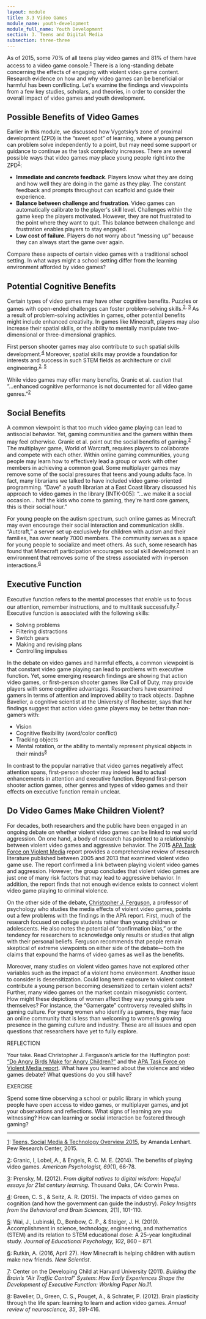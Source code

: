 ```yaml
---
layout: module
title: 3.3 Video Games
module_name: youth-development
module_full_name: Youth Development
section: 3. Teens and Digital Media
subsection: three-three
---
```



As of 2015, some 70% of all teens play video games and 81% of them have access to a video game console.<sup><a name="1" href="#fn1">1</a></sup> There is a long-standing debate concerning the effects of engaging with violent video game content. Research evidence on how and why video games can be beneficial or harmful has been conflicting. Let's examine the findings and viewpoints from a few key studies, scholars, and theories, in order to consider the overall impact of video games and youth development. 


## Possible Benefits of Video Games

Earlier in this module, we discussed how Vygotsky’s zone of proximal development (ZPD) is the “sweet spot” of learning, where a young person can problem solve independently to a point, but may need some support or guidance to continue as the task complexity increases. There are several possible ways that video games may place young people right into the ZPD<sup><a name="2" href="#fn2">2</a></sup>: 

- **Immediate and concrete feedback**. Players know what they are doing and how well they are doing in the game as they play. The constant feedback and prompts throughout can scaffold and guide their experience. 
- **Balance between challenge and frustration**. Video games can automatically calibrate to the player's skill level. Challenges within the game keep the players motivated. However, they are not frustrated to the point where they want to quit. This balance between challenge and frustration enables players to stay engaged. 
- **Low cost of failure**. Players do not worry about “messing up” because they can always start the game over again. 

Compare these aspects of certain video games with a traditional school setting. In what ways might a school setting differ from the learning environment afforded by video games? 


## Potential Cognitive Benefits

Certain types of video games may have other cognitive benefits. Puzzles or games with open-ended challenges can foster problem-solving skills.<sup><a name="2" href="#fn2">2</a>, <a name="3" href="#fn3">3</a></sup> As a result of problem-solving activities in games, other potential benefits might include enhanced creativity. In games like Minecraft, players may also increase their spatial skills, or the ability to mentally manipulate two-dimensional or three-dimensional graphics.  

First person shooter games may also contribute to such spatial skills development.<sup><a name="4" href="#fn4">4</a></sup> Moreover, spatial skills may provide a foundation for interests and success in such STEM fields as architecture or civil engineering.<sup><a name="2" href="#fn2">2</a>, <a name="5" href="#fn5">5</a></sup>  

While video games may offer many benefits, Granic et al. caution that “...enhanced cognitive performance is not documented for all video game genres.”<sup><a name="2" href="#fn2">2</a></sup>


## Social Benefits

A common viewpoint is that too much video game playing can lead to antisocial behavior. Yet, gaming communities and the gamers within them may feel otherwise. Granic et al. point out the social benefits of gaming.<sup><a name="2" href="#fn2">2</a></sup> The multiplayer game, World of Warcraft, requires players to collaborate and compete with each other. Within online gaming communities, young people may learn how to effectively lead a group or work with other members in achieving a common goal. Some multiplayer games may remove some of the social pressures that teens and young adults face. In fact, many librarians we talked to have included video game-oriented programming. “Dave” a youth librarian at a East Coast library discussed his approach to video games in the library [INTK-005]: “...we make it a social occasion... half the kids who come to gaming, they're hard core gamers, this is their social hour.” 

For young people on the autism spectrum, such online games as Minecraft may even encourage their social interaction and communication skills. “Autcraft,” a server set up exclusively for children with autism and their families, has over nearly 7000 members. The community serves as a space for young people to socialize and meet others. As such, some research has found that Minecraft participation encourages social skill development in an environment that removes some of the stress associated with in-person interactions.<sup><a name="6" href="#fn6">6</a></sup>


## Executive Function

Executive function refers to the mental processes that enable us to focus our attention, remember instructions, and to multitask successfully.<sup><a name="7" href="#fn7">7</a></sup> Executive function is associated with the following skills: 

- Solving problems 
- Filtering distractions 
- Switch gears 
- Making and revising plans 
- Controlling impulses 

In the debate on video games and harmful effects, a common viewpoint is that constant video game playing can lead to problems with executive function. Yet, some emerging research findings are showing that action video games, or first-person shooter games like Call of Duty, may provide players with some cognitive advantages. Researchers have examined gamers in terms of attention and improved ability to track objects. Daphne Bavelier, a cognitive scientist at the University of Rochester, says that her findings suggest that action video game players may be better than non-gamers with: 

- Vision 
- Cognitive flexibility (word/color conflict) 
- Tracking objects 
- Mental rotation, or the ability to mentally represent physical objects in their minds<sup><a name="8" href="#fn8">8</a></sup>

In contrast to the popular narrative that video games negatively affect attention spans, first-person shooter may indeed lead to actual enhancements in attention and executive function. Beyond first-person shooter action games, other genres and types of video games and their effects on executive function remain unclear. 

## Do Video Games Make Children Violent? 

For decades, both researchers and the public have been engaged in an ongoing debate on whether violent video games can be linked to real world aggression. On one hand, a body of research has pointed to a relationship between violent video games and aggressive behavior. The 2015 <a href="http://www.apa.org/pi/families/violent-media.aspx" target="_blank">APA Task Force on Violent Media</a> report provides a comprehensive review of research literature published between 2005 and 2013 that examined violent video game use. The report confirmed a link between playing violent video games and aggression. However, the group concludes that violent video games are just one of many risk factors that may lead to aggressive behavior. In addition, the report finds that not enough evidence exists to connect violent video game playing to criminal violence. 

On the other side of the debate, <a href="https://en.wikipedia.org/wiki/Christopher_Ferguson_(psychologist)" target="_blank">Christopher J. Ferguson</a>, a professor of psychology who studies the media effects of violent video games, points out a few problems with the findings in the APA report. First, much of the research focused on college students rather than young children or adolescents. He also notes the potential of “confirmation bias,” or the tendency for researchers to acknowledge only results or studies that align with their personal beliefs. Ferguson recommends that people remain skeptical of extreme viewpoints on either side of the debate—both the claims that expound the harms of video games as well as the benefits. 

Moreover, many studies on violent video games have not explored other variables such as the impact of a violent home environment. Another issue to consider is desensitization. Could long term exposure to violent content contribute a young person becoming desensitized to certain violent acts? Further, many video games on the market contain misogynistic content. How might these depictions of women affect they way young girls see themselves? For instance, the “Gamergate” controversy revealed shifts in gaming culture. For young women who identify as gamers, they may face an online community that is less than welcoming to women’s growing presence in the gaming culture and industry. These are all issues and open questions that researchers have yet to fully explore. 

<div class="reflection"> 

  <p><span class="box-title">REFLECTION</span></p> 
  <p>Your take. Read Christopher J. Ferguson’s article for the Huffington post: <a href="http://www.huffingtonpost.com/christopher-j-ferguson/do-angry-birds-make-for-angry-children_b_8276610.html" target="_blank">“Do Angry Birds Make for Angry Children?”</a> and the <a  href="http://www.apa.org/news/press/releases/2015/08/violent-video-games.aspx" target="_blank">APA Task Force on Violent Media report</a>. What have you learned about the violence and video games debate? What questions do you still have?</p>
</div>

<div class="reflection"> 

  <p><span class="box-title">EXERCISE</span></p> 
  <p>Spend some time observing a school or public library in which young people have open access to video games, or multiplayer games, and jot your observations and reflections. What signs of learning are you witnessing? How can learning or social interaction be fostered through gaming?</p>
</div>

<hr/>

<a name="fn1" href="#1">1</a>: [Teens, Social Media & Technology Overview 2015](http://www.pewinternet.org/2015/04/09/teens-social-media-technology-2015/), by Amanda Lenhart. Pew Research Center, 2015.

<a name="fn2" href="#2">2</a>: Granic, I, Lobel, A., & Engels, R. C. M. E. (2014). The benefits of playing video games. _American Psychologist, 69_(1), 66-78.

<a name="fn3" href="#3">3</a>: Prensky, M. (2012). _From digital natives to digital wisdom: Hopeful essays for 21st century learning_. Thousand Oaks, CA: Corwin Press.

<a name="fn4" href="#4">4</a>: Green, C. S., & Seitz, A. R. (2015). The impacts of video games on cognition (and how the government can guide the industry). _Policy Insights from the Behavioral and Brain Sciences, 2_(1), 101-110.

<a name="fn5" href="#5">5</a>: Wai, J., Lubinski, D., Benbow, C. P., & Steiger, J. H. (2010). Accomplishment in science, technology, engineering, and mathematics (STEM) and its relation to STEM educational dose: A 25-year longitudinal study. _Journal of Educational Psychology, 102_, 860 – 871. 

<a name="fn6" href="#6">6</a>: Rutkin, A. (2016, April 27). How Minecraft is helping children with autism make new friends. _New Scientist_.

<a name="fn7" href="#7">7</a>: Center on the Developing Child at Harvard University (2011). _Building the Brain’s “Air Traffic Control” System: How Early Experiences Shape the Development of Executive Function: Working Paper No.11._

<a name="fn8" href="#8">8</a>: Bavelier, D., Green, C. S., Pouget, A., & Schrater, P. (2012). Brain plasticity through the life span: learning to learn and action video games. _Annual review of neuroscience, 35_, 391-416.
